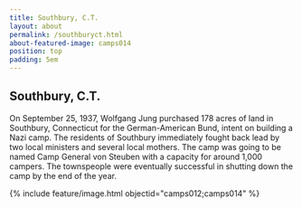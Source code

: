 ```yaml
---
title: Southbury, C.T.
layout: about
permalink: /southburyct.html
about-featured-image: camps014
position: top
padding: 5em
---
```


## Southbury, C.T.

On September 25, 1937, Wolfgang Jung purchased 178 acres of land in Southbury, Connecticut for the German-American Bund, intent on building a Nazi camp. The residents of Southbury immediately fought back lead by two local ministers and several local mothers. The camp was going to be named Camp General von Steuben with a capacity for around 1,000 campers. The townspeople were eventually successful in shutting down the camp by the end of the year. 

{% include feature/image.html objectid="camps012;camps014" %}
